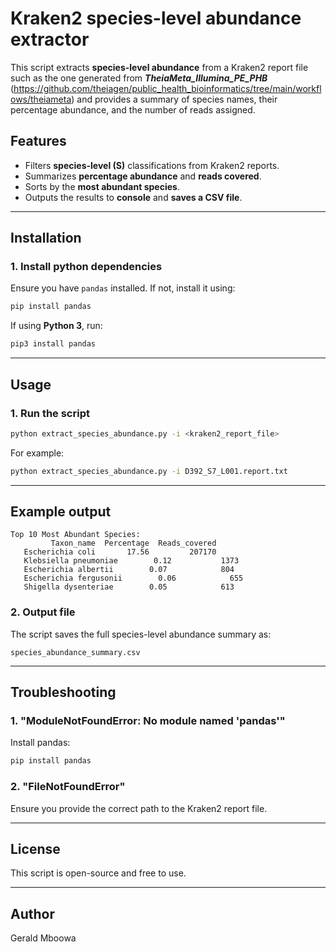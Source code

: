 # Kraken2 species-level abundance extractor

This script extracts **species-level abundance** from a Kraken2 report file such as the one generated from ***TheiaMeta_Illumina_PE_PHB*** (https://github.com/theiagen/public_health_bioinformatics/tree/main/workflows/theiameta) and provides a summary of species names, their percentage abundance, and the number of reads assigned.


## **Features**
- Filters **species-level (S)** classifications from Kraken2 reports.
- Summarizes **percentage abundance** and **reads covered**.
- Sorts by the **most abundant species**.
- Outputs the results to **console** and **saves a CSV file**.

---

## **Installation**

### **1. Install python dependencies**
Ensure you have `pandas` installed. If not, install it using:

```sh
pip install pandas
```

If using **Python 3**, run:

```sh
pip3 install pandas
```

---

## **Usage**

### **1. Run the script**
```sh
python extract_species_abundance.py -i <kraken2_report_file>
```

For example:
```sh
python extract_species_abundance.py -i D392_S7_L001.report.txt
```

---

## **Example output**
```
Top 10 Most Abundant Species:
         Taxon_name  Percentage  Reads_covered
   Escherichia coli       17.56         207170
   Klebsiella pneumoniae        0.12           1373
   Escherichia albertii        0.07            804
   Escherichia fergusonii        0.06            655
   Shigella dysenteriae        0.05            613
```

### **2. Output file**
The script saves the full species-level abundance summary as:
```
species_abundance_summary.csv
```

---

## **Troubleshooting**

### **1. "ModuleNotFoundError: No module named 'pandas'"**
Install pandas:
```sh
pip install pandas
```

### **2. "FileNotFoundError"**
Ensure you provide the correct path to the Kraken2 report file.

---

## **License**
This script is open-source and free to use.

---

## **Author**
Gerald Mboowa 
